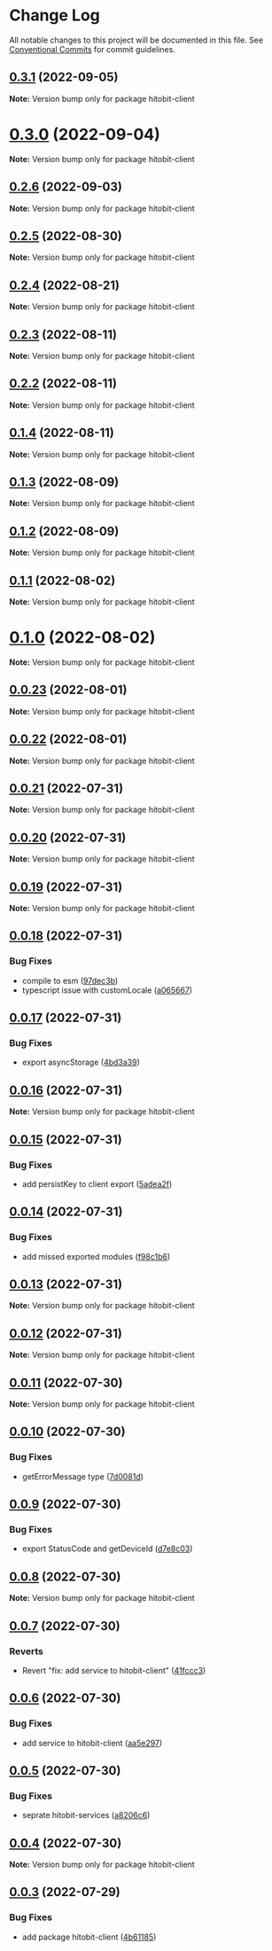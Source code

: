 # Change Log

All notable changes to this project will be documented in this file.
See [Conventional Commits](https://conventionalcommits.org) for commit guidelines.

## [0.3.1](https://github.com/hosseinmd/hitobit-client/compare/v0.3.0...v0.3.1) (2022-09-05)

**Note:** Version bump only for package hitobit-client





# [0.3.0](https://github.com/hosseinmd/hitobit-client/compare/v0.2.6...v0.3.0) (2022-09-04)

**Note:** Version bump only for package hitobit-client





## [0.2.6](https://github.com/hosseinmd/hitobit-client/compare/v0.2.5...v0.2.6) (2022-09-03)

**Note:** Version bump only for package hitobit-client





## [0.2.5](https://github.com/hosseinmd/hitobit-client/compare/v0.2.4...v0.2.5) (2022-08-30)

**Note:** Version bump only for package hitobit-client





## [0.2.4](https://github.com/hosseinmd/hitobit-client/compare/v0.2.3...v0.2.4) (2022-08-21)

**Note:** Version bump only for package hitobit-client





## [0.2.3](https://github.com/hosseinmd/hitobit-client/compare/v0.2.2...v0.2.3) (2022-08-11)

**Note:** Version bump only for package hitobit-client





## [0.2.2](https://github.com/hosseinmd/hitobit-client/compare/v0.1.4...v0.2.2) (2022-08-11)

**Note:** Version bump only for package hitobit-client





## [0.1.4](https://github.com/hosseinmd/hitobit-client/compare/v0.1.3...v0.1.4) (2022-08-11)

**Note:** Version bump only for package hitobit-client





## [0.1.3](https://github.com/hosseinmd/hitobit-client/compare/v0.1.2...v0.1.3) (2022-08-09)

**Note:** Version bump only for package hitobit-client





## [0.1.2](https://github.com/hosseinmd/hitobit-client/compare/v0.1.1...v0.1.2) (2022-08-09)

**Note:** Version bump only for package hitobit-client





## [0.1.1](https://github.com/alirezahematidev/hitobit-client/compare/v0.1.0...v0.1.1) (2022-08-02)

**Note:** Version bump only for package hitobit-client

# [0.1.0](https://github.com/hosseinmd/hitobit-client/compare/v0.0.23...v0.1.0) (2022-08-02)

**Note:** Version bump only for package hitobit-client

## [0.0.23](https://github.com/hosseinmd/hitobit-client/compare/v0.0.22...v0.0.23) (2022-08-01)

**Note:** Version bump only for package hitobit-client

## [0.0.22](https://github.com/hosseinmd/hitobit-client/compare/v0.0.21...v0.0.22) (2022-08-01)

**Note:** Version bump only for package hitobit-client

## [0.0.21](https://github.com/hosseinmd/hitobit-client/compare/v0.0.20...v0.0.21) (2022-07-31)

**Note:** Version bump only for package hitobit-client

## [0.0.20](https://github.com/hosseinmd/hitobit-client/compare/v0.0.19...v0.0.20) (2022-07-31)

**Note:** Version bump only for package hitobit-client

## [0.0.19](https://github.com/hosseinmd/hitobit-client/compare/v0.0.18...v0.0.19) (2022-07-31)

**Note:** Version bump only for package hitobit-client

## [0.0.18](https://github.com/hosseinmd/hitobit-client/compare/v0.0.17...v0.0.18) (2022-07-31)

### Bug Fixes

- compile to esm ([97dec3b](https://github.com/hosseinmd/hitobit-client/commit/97dec3be637758e02015e50b4706d29a980b9ba3))
- typescript issue with customLocale ([a065667](https://github.com/hosseinmd/hitobit-client/commit/a065667fe881952a0f07e6152a72e3e2b7d4f7ac))

## [0.0.17](https://github.com/hosseinmd/hitobit-client/compare/v0.0.16...v0.0.17) (2022-07-31)

### Bug Fixes

- export asyncStorage ([4bd3a39](https://github.com/hosseinmd/hitobit-client/commit/4bd3a3950768aebd053d4b3418ee2e07d6897655))

## [0.0.16](https://github.com/hosseinmd/hitobit-client/compare/v0.0.15...v0.0.16) (2022-07-31)

**Note:** Version bump only for package hitobit-client

## [0.0.15](https://github.com/hosseinmd/hitobit-client/compare/v0.0.14...v0.0.15) (2022-07-31)

### Bug Fixes

- add persistKey to client export ([5adea2f](https://github.com/hosseinmd/hitobit-client/commit/5adea2f1f05c4e5ec33429c943937d42eb04723f))

## [0.0.14](https://github.com/hosseinmd/hitobit-client/compare/v0.0.13...v0.0.14) (2022-07-31)

### Bug Fixes

- add missed exported modules ([f98c1b6](https://github.com/hosseinmd/hitobit-client/commit/f98c1b61430daff8f1562629d3fec8eceaa7b7ac))

## [0.0.13](https://github.com/hosseinmd/hitobit-client/compare/v0.0.12...v0.0.13) (2022-07-31)

**Note:** Version bump only for package hitobit-client

## [0.0.12](https://github.com/hosseinmd/hitobit-client/compare/v0.0.11...v0.0.12) (2022-07-31)

**Note:** Version bump only for package hitobit-client

## [0.0.11](https://github.com/hosseinmd/hitobit-client/compare/v0.0.10...v0.0.11) (2022-07-30)

**Note:** Version bump only for package hitobit-client

## [0.0.10](https://github.com/hosseinmd/hitobit-client/compare/v0.0.9...v0.0.10) (2022-07-30)

### Bug Fixes

- getErrorMessage type ([7d0081d](https://github.com/hosseinmd/hitobit-client/commit/7d0081d6a8d4b04b8f60663f574978d743b2e4b9))

## [0.0.9](https://github.com/hosseinmd/hitobit-client/compare/v0.0.8...v0.0.9) (2022-07-30)

### Bug Fixes

- export StatusCode and getDeviceId ([d7e8c03](https://github.com/hosseinmd/hitobit-client/commit/d7e8c030764487bc10b32fa7120bfaec67336fa0))

## [0.0.8](https://github.com/hosseinmd/hitobit-client/compare/v0.0.7...v0.0.8) (2022-07-30)

**Note:** Version bump only for package hitobit-client

## [0.0.7](https://github.com/hosseinmd/hitobit-client/compare/v0.0.6...v0.0.7) (2022-07-30)

### Reverts

- Revert "fix: add service to hitobit-client" ([41fccc3](https://github.com/hosseinmd/hitobit-client/commit/41fccc3919c63b831f929ef963438a3139aecd83))

## [0.0.6](https://github.com/hosseinmd/hitobit-client/compare/v0.0.5...v0.0.6) (2022-07-30)

### Bug Fixes

- add service to hitobit-client ([aa5e297](https://github.com/hosseinmd/hitobit-client/commit/aa5e297baed96b2fa19921c550c58c1733129b57))

## [0.0.5](https://github.com/hosseinmd/hitobit-client/compare/v0.0.4...v0.0.5) (2022-07-30)

### Bug Fixes

- seprate hitobit-services ([a8206c6](https://github.com/hosseinmd/hitobit-client/commit/a8206c698cc116014998aa45fe367479c700d8f9))

## [0.0.4](https://github.com/hosseinmd/hitobit-client/compare/v0.0.3...v0.0.4) (2022-07-30)

**Note:** Version bump only for package hitobit-client

## [0.0.3](https://github.com/hosseinmd/hitobit-client/compare/v0.0.2...v0.0.3) (2022-07-29)

### Bug Fixes

- add package hitobit-client ([4b61185](https://github.com/hosseinmd/hitobit-client/commit/4b61185368f035205eaf6f863c66809de7f68808))
